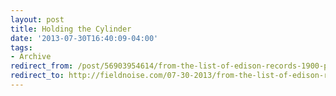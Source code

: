 ```yaml
---
layout: post 
title: Holding the Cylinder 
date: '2013-07-30T16:40:09-04:00' 
tags: 
- Archive 
redirect_from: /post/56903954614/from-the-list-of-edison-records-1900-page-2/
redirect_to: http://fieldnoise.com/07-30-2013/from-the-list-of-edison-records-1900-page-2/
--- 
```


